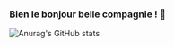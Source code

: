 ### Bien le bonjour belle compagnie ! 👋

![Anurag's GitHub stats](https://github-readme-stats.vercel.app/api?username=Sylvadoc&count_private=true&show_icons=true&include_all_commits=true&theme=dracula)
